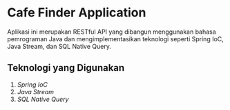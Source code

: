 # Cafe Finder Application

Aplikasi ini merupakan RESTful API yang dibangun menggunakan bahasa pemrograman Java dan mengimplementasikan teknologi seperti Spring IoC, Java Stream, dan SQL Native Query.

## Teknologi yang Digunakan

1. *Spring IoC*
2. *Java Stream*
3. *SQL Native Query*
